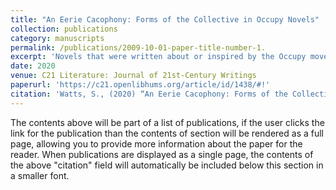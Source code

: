 ```yaml
---
title: "An Eerie Cacophony: Forms of the Collective in Occupy Novels"
collection: publications
category: manuscripts
permalink: /publications/2009-10-01-paper-title-number-1.
excerpt: 'Novels that were written about or inspired by the Occupy movement in 2011 are often praised for their attempts at representing the collectivity of the movement. Using the framework of governance infrastructure as provided by Anna Feigenbaum, Fabian Frenzel, and Patrick McCurdy, this article examines what infrastructural practices facilitated collectivity in Occupy and theorizes how post-Occupy novels have formalized those practices. I look at two novels, Ben Lerner’s 2014 novel 10:04 and Rachel Kushner’s 2013 novel The Flamethrowers to demonstrate how post-Occupy novels embody the collective voice of the Occupy movement to varying degrees of success. This article closely reads both novels to illustrate how voice is informed by collective protest strategies and proposes that such use of voice is a development new to post-Occupy novels and signals an awareness of how structures of fiction imitate state infrastructure.'
date: 2020
venue: C21 Literature: Journal of 21st-Century Writings
paperurl: 'https://c21.openlibhums.org/article/id/1438/#!'
citation: 'Watts, S., (2020) “An Eerie Cacophony: Forms of the Collective in Occupy Novels”, C21 Literature: Journal of 21st-Century Writings 8(1). doi: https://doi.org/10.16995/c21.1438'
---
```


The contents above will be part of a list of publications, if the user clicks the link for the publication than the contents of section will be rendered as a full page, allowing you to provide more information about the paper for the reader. When publications are displayed as a single page, the contents of the above "citation" field will automatically be included below this section in a smaller font.
